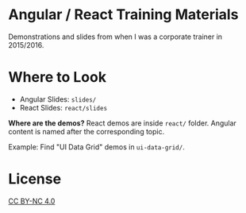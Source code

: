# Angular / React Training Materials

Demonstrations and slides from when I was a corporate trainer in 2015/2016. 

# Where to Look

 * Angular Slides: `slides/`
 * React Slides: `react/slides`

**Where are the demos?** React demos are inside `react/` folder. Angular content is named after the corresponding topic.

Example: Find "UI Data Grid" demos in `ui-data-grid/`. 

# License

[CC BY-NC 4.0](https://creativecommons.org/licenses/by-nc/4.0/)